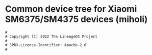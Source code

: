 # Common device tree for Xiaomi SM6375/SM4375 devices (miholi)

```
#
# Copyright (C) 2022 The LineageOS Project
#
# SPDX-License-Identifier: Apache-2.0
#
```
